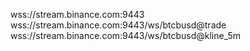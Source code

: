 wss://stream.binance.com:9443
wss://stream.binance.com:9443/ws/btcbusd@trade
wss://stream.binance.com:9443/ws/btcbusd@kline_5m